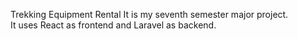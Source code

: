 Trekking Equipment Rental</r>
It is my seventh semester major project.</br>
It uses React as frontend and Laravel as backend.</br>
